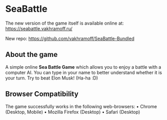 # SeaBattle
The new version of the game itself is available online at:
https://seabattle.vakhramoff.ru/

New repo:
https://github.com/vakhramoff/SeaBattle-Bundled

## About the game
A simple online **Sea Battle Game** which allows you to enjoy a battle with a computer AI.
You can type in your name to better understand whether it is your turn.
Try to beat Elon Musk! (Ha-ha :D)

## Browser Compatibility
The game successfully works in the following web-browsers:
• Chrome (Desktop, Mobile)
• Mozilla Firefox (Desktop)
• Safari (Desktop)

